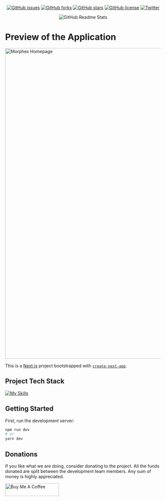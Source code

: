 <p align="center">
<a width="150px" href="https://github.com/morphex-labs/morphex/issues"><img alt="GitHub issues" src="https://img.shields.io/github/issues/morphex-labs/morphex?style=flat"></a>
<a href="https://github.com/morphex-labs/morphex/network"><img alt="GitHub forks" src="https://img.shields.io/github/forks/morphex-labs/morphex?style=flat"></a>
<a href="https://github.com/morphex-labs/morphex/stargazers"><img alt="GitHub stars" src="https://img.shields.io/github/stars/morphex-labs/morphex?style=flat"></a>
<a href="https://github.com/morphex-labs/morphex/blob/main/LICENSE"><img alt="GitHub license" src="https://img.shields.io/github/license/morphex-labs/morphex?style=flat"></a>
<a href="https://twitter.com/intent/tweet?text=Wow:&url=https%3A%2F%2Fgithub.com%2Fmorphex-labs%2Fmorphex"><img alt="Twitter" src="https://img.shields.io/twitter/url?url=https%3A%2F%2Ftwitter.com%2FMorpheusSwap"></a>
</p>

<p align="center">
 <img src="https://user-images.githubusercontent.com/39880364/194701979-0d5b9f06-7dcb-4f5c-b303-78e63051a2dd.png" align="center" alt="GitHub Readme Stats" />
</p>

# Preview of the Application

<img width="1007" alt="Morphex Homepage" src="https://user-images.githubusercontent.com/39880364/192579941-aaf1e9d5-c5ae-401b-a1ed-ddf1bbbd3ae4.png">

This is a [Next.js](https://nextjs.org/) project bootstrapped with [`create-next-app`](https://github.com/vercel/next.js/tree/canary/packages/create-next-app).

## Project Tech Stack
[![My Skills](https://skillicons.dev/icons?i=nextjs,react,ts,redux,sass,solidity)](https://skillicons.dev)

## Getting Started

First, run the development server:

```bash
npm run dev
# or
yarn dev
```

## Donations

If you like what we are doing, consider donating to the project. All the funds donated are split between the development team members. Any sum of money is highly appreciated.

<a href="https://www.buymeacoffee.com/morphex" target="_blank"><img src="https://cdn.buymeacoffee.com/buttons/default-orange.png" alt="Buy Me A Coffee" height="41" width="174"></a>
